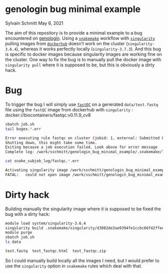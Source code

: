genologin bug minimal example
================
Sylvain Schmitt
May 6, 2021

The aim of this repository is to provide a minimal example to a bug
encountered on [genologin](http://bioinfo.genotoul.fr/). Using a
[`snakemake`](https://snakemake.readthedocs.io/en/stable/) workflow with
[`singularity`](https://sylabs.io/singularity/) pulling images from
[`dockerhub`](https://hub.docker.com/) doesn’t work on the cluster
(`singularity-3.6.4`), whereas it works perfectly locally
(`singularity-3.7.3`). And this bug is specific to docker images because
singularity images are working fine on the cluster. One way to fix the
bug is to manually pull the docker image with `singularity pull` where
it is supposed to be, but this is obviously a dirty hack.

# Bug

To trigger the bug I will simply use
[`fastQC`](https://www.bioinformatics.babraham.ac.uk/projects/fastqc/Help/)
on a generated `data/test.fastq` file using the `fastQC` image from
dockerhub with `singularity` :
docker://biocontainers/fastqc:v0.11.9\_cv8

``` bash
sbatch job.sh
tail bugex.*.err
```

``` bash
Error executing rule fastqc on cluster (jobid: 1, external: Submitted batch job 25131997, jobscript: /work/sschmitt/genologin_bug_minimal_example/.snakemake/tmp.0k0vwqnm/snakejob.fastqc.1.sh). For error details see the cluster log and the log files of the involved rule(s).
Shutting down, this might take some time.
Exiting because a job execution failed. Look above for error message
Complete log: /work/sschmitt/genologin_bug_minimal_example/.snakemake/log/2021-05-06T141323.151716.snakemake.log
```

``` bash
cat snake_subjob_log/fastqc.*.err
```

``` bash
Activating singularity image /work/sschmitt/genologin_bug_minimal_example/.snakemake/singularity/d3082de3ae9394fe1ccbc66f42ffee32.simg
FATAL:   could not open image /work/sschmitt/genologin_bug_minimal_example/.snakemake/singularity/d3082de3ae9394fe1ccbc66f42ffee32.simg: failed to retrieve path for /work/sschmitt/genologin_bug_minimal_example/.snakemake/singularity/d3082de3ae9394fe1ccbc66f42ffee32.simg: lstat /work/sschmitt/genologin_bug_minimal_example/.snakemake/singularity/d3082de3ae9394fe1ccbc66f42ffee32.simg: no such file or directory
```

# Dirty hack

Building manually the singularity image where it is supposed to be fixed
the bug with a dirty hack:

``` bash
module load system/singularity-3.6.4
singularity build .snakemake/singularity/d3082de3ae9394fe1ccbc66f42ffee32.simg docker://biocontainers/fastqc:v0.11.9_cv8
module purge
sbatch job.sh
ls data
```

``` bash
test.fastq  test_fastqc.html  test_fastqc.zip
```

So I could manually build locally all the images I need, but I would
prefer to use the `singularity` option in `snakemake` rules which deal
with that.
